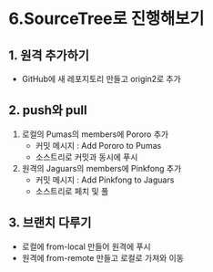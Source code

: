 # 6.SourceTree로 진행해보기
## 1. 원격 추가하기
- GitHub에 새 레포지토리 만들고 origin2로 추가

## 2. push와 pull
1. 로컬의 Pumas의 members에 Pororo 추가
   - 커밋 메시지 : Add Pororo to Pumas
   - 소스트리로 커밋과 동시에 푸시
2. 원격의 Jaguars의 members에 Pinkfong 추가
   - 커밋 메시지 : Add Pinkfong to Jaguars
   - 소스트리로 페치 및 풀

## 3. 브랜치 다루기
- 로컬에 from-local 만들어 원격에 푸시
- 원격에 from-remote 만들고 로컬로 가져와 이동